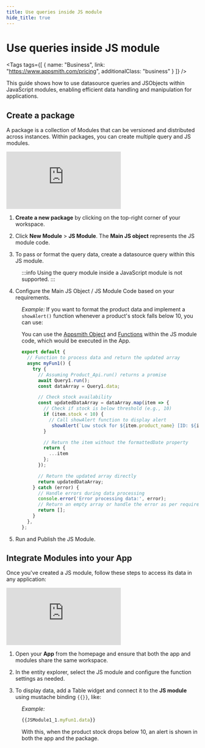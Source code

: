```yaml
---
title: Use queries inside JS module
hide_title: true
---
```


<!-- vale off -->

<div className="tag-wrapper">
 <h1>Use queries inside JS module</h1>

<Tags
tags={[
{ name: "Business", link: "https://www.appsmith.com/pricing", additionalClass: "business" }
]}
/>

</div>

<!-- vale on -->

This guide shows how to use datasource queries and JSObjects within JavaScript modules, enabling efficient data handling and manipulation for applications.


## Create a package

A package is a collection of Modules that can be versioned and distributed across instances. Within packages, you can create multiple query and JS modules.



<div style={{ position: "relative", paddingBottom: "calc(50.520833333333336% + 41px)", height: "0", width: "100%" }}>
  <iframe src="https://demo.arcade.software/yIAUcYcB6uPPuBxoaahD?embed" frameborder="0" loading="lazy" webkitallowfullscreen mozallowfullscreen allowfullscreen style={{ position: "absolute", top: "0", left: "0", width: "100%", height: "100%", colorScheme: "light" }} title="Appsmith | Connect Data">
  </iframe>
</div>


1. **Create a new package** by clicking on the top-right corner of your workspace.

2. Click **New Module** > **JS Module**. The **Main JS object** represents the JS module code.

3. To pass or format the query data, create a datasource query within this JS module.

<dd>

:::info
Using the query module inside a JavaScript module is not supported.
:::

</dd>

4. Configure the Main JS Object / JS Module Code based on your requirements.


<dd>


*Example:* If you want to format the product data and implement a `showAlert()` function whenever a product's stock falls below 10, you can use:

 You can use the [Appsmith Object](/write-code/reference) and [Functions](/reference/appsmith-framework/widget-actions) within the JS module code, which would be executed in the App.

```js
export default {
  // Function to process data and return the updated array
  async myFun1() {
    try {
      // Assuming Product_Api.run() returns a promise
      await Query1.run();
      const dataArray = Query1.data;

      // Check stock availability
      const updatedDataArray = dataArray.map(item => {
        // Check if stock is below threshold (e.g., 10)
        if (item.stock < 10) {
          // Call showAlert function to display alert
           showAlert(`Low stock for ${item.product_name} [ID: ${item.id}]`, 'warning');
        }

        // Return the item without the formattedDate property
        return {
          ...item
        };
      });

      // Return the updated array directly
      return updatedDataArray;
    } catch (error) {
      // Handle errors during data processing
      console.error('Error processing data:', error);
      // Return an empty array or handle the error as per requirement
      return [];
    }
  },
};
```

</dd>

5. Run and Publish the JS Module.




## Integrate Modules into your App

Once you've created a JS module, follow these steps to access its data in any application:

<div style={{ position: "relative", paddingBottom: "calc(50.520833333333336% + 41px)", height: "0", width: "100%" }}>
  <iframe src="https://demo.arcade.software/ELyb3WmDXhnZa3WxJC8L?embed" frameborder="0" loading="lazy" webkitallowfullscreen mozallowfullscreen allowfullscreen style={{ position: "absolute", top: "0", left: "0", width: "100%", height: "100%", colorScheme: "light" }} title="Appsmith | Connect Data">
  </iframe>
</div>


1. Open your **App** from the homepage and ensure that both the app and modules share the same workspace.

2. In the entity explorer, select the JS module and configure the function settings as needed.

3. To display data, add a Table widget and connect it to the **JS module** using mustache binding `{{}}`, like:


<dd>

*Example:*

```js
{{JSModule1_1.myFun1.data}}
```

With this, when the product stock drops below 10, an alert is shown in both the app and the package.



</dd>
